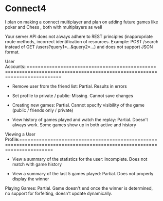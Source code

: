 # Connect4

I plan on making a connect multiplayer and plan on adding future games like poker and Chess
, both with multiplayers as well


Your server API does not always adhere to REST principles (inappropriate route methods, incorrect identification of resources. Example: POST /search instead of GET /users?query1=...&query2=...) and does not support JSON format.


User Accounts::========================================================================================================================

- Remove user from the friend list: Partial. Results in errors

- Set profile to private / public: Missing. Cannot save changes

- Creating new games: Partial. Cannot specify visibility of the game (public / friends only / private)

- View history of games played and watch the replay: Partial. Doesn't always work. Some games show up in both active and history

Viewing a User Profile:========================================================================================================================

- View a summary of the statistics for the user: Incomplete. Does not match with game history

- View a summary of the last 5 games played: Partial. Does not properly display the winner


Playing Games: Partial. Game doesn't end once the winner is determined, no support for forfeiting, doesn't update dynamically.

